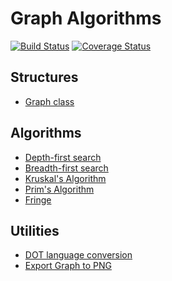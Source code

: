 Graph Algorithms
================

[![Build Status](https://travis-ci.org/caiopo/graph.svg?branch=master)](https://travis-ci.org/caiopo/graph) [![Coverage Status](https://coveralls.io/repos/github/caiopo/graph/badge.svg?branch=master)](https://coveralls.io/github/caiopo/graph?branch=master)

Structures
----------
- [Graph class](graph/graph.py)


Algorithms
----------
- [Depth-first search](graph/algorithm/search.py)
- [Breadth-first search](graph/algorithm/search.py)
- [Kruskal's Algorithm](graph/algorithm/spanning_tree.py)
- [Prim's Algorithm](graph/algorithm/spanning_tree.py)
- [Fringe](graph/algorithm/fringe.py)


Utilities
---------
- [DOT language conversion](graph/util/graphviz.py)
- [Export Graph to PNG](graph/util/graphviz.py)
